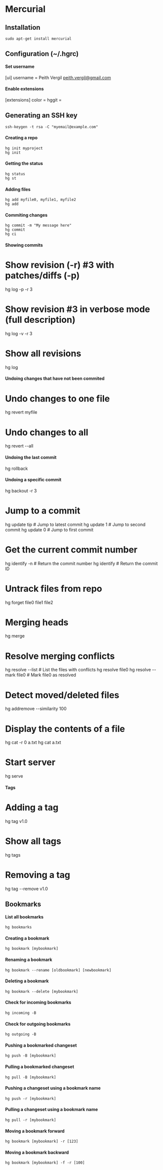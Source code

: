 Mercurial
=========

Installation
--------------------------------------------------
`sudo apt-get install mercurial`


Configuration (~/.hgrc)
--------------------------------------------------

#### Set username
[ui]
username = Peith Vergil <peith.vergil@gmail.com>

#### Enable extensions
[extensions]
color =
hggit = 


Generating an SSH key
--------------------------------------------------
`ssh-keygen -t rsa -C "myemail@example.com"`



#### Creating a repo
    hg init myproject
    hg init


#### Getting the status
    hg status
    hg st


#### Adding files
    hg add myfile0, myfile1, myfile2
    hg add


#### Commiting changes
    hg commit -m "My message here"
    hg commit
    hg ci


#### Showing commits

# Show revision (-r) #3 with patches/diffs (-p)
hg log -p -r 3

# Show revision #3 in verbose mode (full description)
hg log -v -r 3

# Show all revisions
hg log


#### Undoing changes that have not been commited

# Undo changes to one file
hg revert myfile

# Undo changes to all
hg revert --all


#### Undoing the last commit
hg rollback


#### Undoing a specific commit
hg backout -r 3

# Jump to a commit
hg update tip # Jump to latest commit
hg update 1   # Jump to second commit
hg update 0   # Jump to first commit

# Get the current commit number
hg identify -n # Return the commit number
hg identify    # Return the commit ID

# Untrack files from repo
hg forget file0 file1 file2

# Merging heads
hg merge

# Resolve merging conflicts
hg resolve --list       # List the files with conflicts
hg resolve file0
hg resolve --mark file0 # Mark file0 as resolved

# Detect moved/deleted files
hg addremove --similarity 100

# Display the contents of a file
hg cat -r 0 a.txt
hg cat a.txt

# Start server
hg serve


#### Tags

# Adding a tag
hg tag v1.0

# Show all tags
hg tags

# Removing a tag
hg tag --remove v1.0


Bookmarks
--------------------------------------------------

#### List all bookmarks
`hg bookmarks`


#### Creating a bookmark
`hg bookmark [mybookmark]`


#### Renaming a bookmark
`hg bookmark --rename [oldbookmark] [newbookmark]`


#### Deleting a bookmark
`hg bookmark --delete [mybookmark]`


#### Check for incoming bookmarks
`hg incoming -B`


#### Check for outgoing bookmarks
`hg outgoing -B`


#### Pushing a bookmarked changeset
`hg push -B [mybookmark]`


#### Pulling a bookmarked changeset
`hg pull -B [mybookmark]`


#### Pushing a changeset using a bookmark name
`hg push -r [mybookmark]`


#### Pulling a changeset using a bookmark name
`hg pull -r [mybookmark]`


#### Moving a bookmark forward
`hg bookmark [mybookmark] -r [123]`


#### Moving a bookmark backward
`hg bookmark [mybookmark] -f -r [100]`